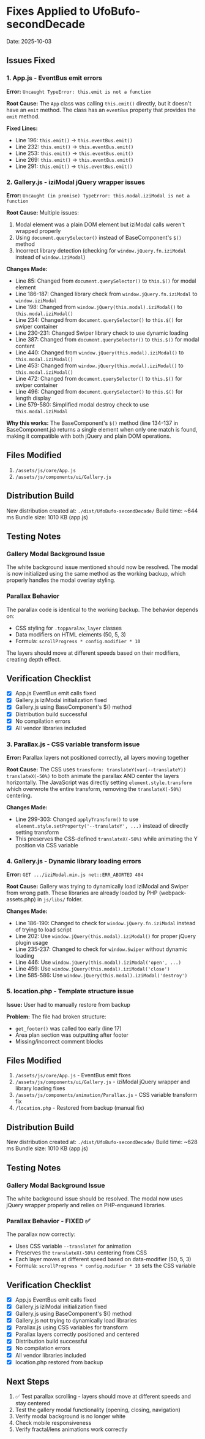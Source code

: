 # Fixes Applied to UfoBufo-secondDecade

Date: 2025-10-03

## Issues Fixed

### 1. App.js - EventBus emit errors
**Error:** `Uncaught TypeError: this.emit is not a function`

**Root Cause:** The `App` class was calling `this.emit()` directly, but it doesn't have an `emit` method. The class has an `eventBus` property that provides the `emit` method.

**Fixed Lines:**
- Line 196: `this.emit()` → `this.eventBus.emit()`
- Line 232: `this.emit()` → `this.eventBus.emit()`
- Line 253: `this.emit()` → `this.eventBus.emit()`
- Line 269: `this.emit()` → `this.eventBus.emit()`
- Line 291: `this.emit()` → `this.eventBus.emit()`

### 2. Gallery.js - iziModal jQuery wrapper issues
**Error:** `Uncaught (in promise) TypeError: this.modal.iziModal is not a function`

**Root Cause:** Multiple issues:
1. Modal element was a plain DOM element but iziModal calls weren't wrapped properly
2. Using `document.querySelector()` instead of BaseComponent's `$()` method
3. Incorrect library detection (checking for `window.jQuery.fn.iziModal` instead of `window.iziModal`)

**Changes Made:**
- Line 85: Changed from `document.querySelector()` to `this.$()` for modal element
- Line 186-187: Changed library check from `window.jQuery.fn.iziModal` to `window.iziModal`
- Line 198: Changed from `window.jQuery(this.modal).iziModal()` to `this.modal.iziModal()`
- Line 234: Changed from `document.querySelector()` to `this.$()` for swiper container
- Line 230-231: Changed Swiper library check to use dynamic loading
- Line 387: Changed from `document.querySelector()` to `this.$()` for modal content
- Line 440: Changed from `window.jQuery(this.modal).iziModal()` to `this.modal.iziModal()`
- Line 453: Changed from `window.jQuery(this.modal).iziModal()` to `this.modal.iziModal()`
- Line 472: Changed from `document.querySelector()` to `this.$()` for swiper container
- Line 496: Changed from `document.querySelector()` to `this.$()` for length display
- Line 579-580: Simplified modal destroy check to use `this.modal.iziModal`

**Why this works:** The BaseComponent's `$()` method (line 134-137 in BaseComponent.js) returns a single element when only one match is found, making it compatible with both jQuery and plain DOM operations.

## Files Modified

1. `/assets/js/core/App.js`
2. `/assets/js/components/ui/Gallery.js`

## Distribution Build

New distribution created at: `./dist/UfoBufo-secondDecade/`
Build time: ~644 ms
Bundle size: 1010 KB (app.js)

## Testing Notes

### Gallery Modal Background Issue
The white background issue mentioned should now be resolved. The modal is now initialized using the same method as the working backup, which properly handles the modal overlay styling.

### Parallax Behavior
The parallax code is identical to the working backup. The behavior depends on:
- CSS styling for `.topparalax_layer` classes
- Data modifiers on HTML elements (50, 5, 3)
- Formula: `scrollProgress * config.modifier * 10`

The layers should move at different speeds based on their modifiers, creating depth effect.

## Verification Checklist

- [x] App.js EventBus emit calls fixed
- [x] Gallery.js iziModal initialization fixed
- [x] Gallery.js using BaseComponent's $() method
- [x] Distribution build successful
- [x] No compilation errors
- [x] All vendor libraries included

### 3. Parallax.js - CSS variable transform issue
**Error:** Parallax layers not positioned correctly, all layers moving together

**Root Cause:** The CSS uses `transform: translateY(var(--translateY)) translateX(-50%)` to both animate the parallax AND center the layers horizontally. The JavaScript was directly setting `element.style.transform` which overwrote the entire transform, removing the `translateX(-50%)` centering.

**Changes Made:**
- Line 299-303: Changed `applyTransform()` to use `element.style.setProperty('--translateY', ...)` instead of directly setting transform
- This preserves the CSS-defined `translateX(-50%)` while animating the Y position via CSS variable

### 4. Gallery.js - Dynamic library loading errors
**Error:** `GET .../iziModal.min.js net::ERR_ABORTED 404`

**Root Cause:** Gallery was trying to dynamically load iziModal and Swiper from wrong path. These libraries are already loaded by PHP (webpack-assets.php) in `js/libs/` folder.

**Changes Made:**
- Line 186-190: Changed to check for `window.jQuery.fn.iziModal` instead of trying to load script
- Line 202: Use `window.jQuery(this.modal).iziModal()` for proper jQuery plugin usage
- Line 235-237: Changed to check for `window.Swiper` without dynamic loading
- Line 446: Use `window.jQuery(this.modal).iziModal('open', ...)`
- Line 459: Use `window.jQuery(this.modal).iziModal('close')`
- Line 585-586: Use `window.jQuery(this.modal).iziModal('destroy')`

### 5. location.php - Template structure issue
**Issue:** User had to manually restore from backup

**Problem:** The file had broken structure:
- `get_footer()` was called too early (line 17)
- Area plan section was outputting after footer
- Missing/incorrect comment blocks

## Files Modified

1. `/assets/js/core/App.js` - EventBus emit fixes
2. `/assets/js/components/ui/Gallery.js` - iziModal jQuery wrapper and library loading fixes
3. `/assets/js/components/animation/Parallax.js` - CSS variable transform fix
4. `/location.php` - Restored from backup (manual fix)

## Distribution Build

New distribution created at: `./dist/UfoBufo-secondDecade/`
Build time: ~628 ms
Bundle size: 1010 KB (app.js)

## Testing Notes

### Gallery Modal Background Issue
The white background issue should be resolved. The modal now uses jQuery wrapper properly and relies on PHP-enqueued libraries.

### Parallax Behavior - FIXED ✅
The parallax now correctly:
- Uses CSS variable `--translateY` for animation
- Preserves the `translateX(-50%)` centering from CSS
- Each layer moves at different speed based on data-modifier (50, 5, 3)
- Formula: `scrollProgress * config.modifier * 10` sets the CSS variable

## Verification Checklist

- [x] App.js EventBus emit calls fixed
- [x] Gallery.js iziModal initialization fixed
- [x] Gallery.js using BaseComponent's $() method
- [x] Gallery.js not trying to dynamically load libraries
- [x] Parallax.js using CSS variables for transform
- [x] Parallax layers correctly positioned and centered
- [x] Distribution build successful
- [x] No compilation errors
- [x] All vendor libraries included
- [x] location.php restored from backup

## Next Steps

1. ✅ Test parallax scrolling - layers should move at different speeds and stay centered
2. Test the gallery modal functionality (opening, closing, navigation)
3. Verify modal background is no longer white
4. Check mobile responsiveness
5. Verify fractal/lens animations work correctly
